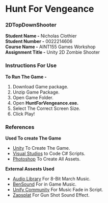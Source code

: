 # Hunt For Vengeance<br />
### 2DTopDownShooter<br />
__Student Name -__ Nicholas Clothier<br />
__Student Number -__ 0022214606<br />
__Course Name -__ AINT155 Games Workshop<br />
__Assignment Title -__ Unity 2D Zombie Shooter<br />

### Instructions For Use
__To Run The Game -__
1. Download Game package.
2. Unzip Game Package.
3. Open Game Folder.
4. Open __HuntForVengeance.exe.__
5. Select The Correct Screen Size.
6. Click Play!

### References
__Used To create The Game__<br />
- [Unity](https://unity3d.com/) To Create The Game.<br />
- [Visual Studios](https://visualstudio.microsoft.com/) to Code C# Scripts.<br />
- [Photoshop](https://www.photoshop.com/) To Create All Assets.

__External Assests Used__<br />
- [Audio Library](https://www.youtube.com/channel/UCHae4C99XJORB7Iog62wqvw) For 8-Bit March Music.<br />
- [BenSound](https://www.bensound.com/royalty-free-music/track/extreme-action) For in Game Music.<br />
- [Unify Community](http://wiki.unity3d.com/index.php/Easy_Fade_In) For Music Fade in Script.
- [Zapsplat](https://www.zapsplat.com/) For Gun Shot Sound Effect.
